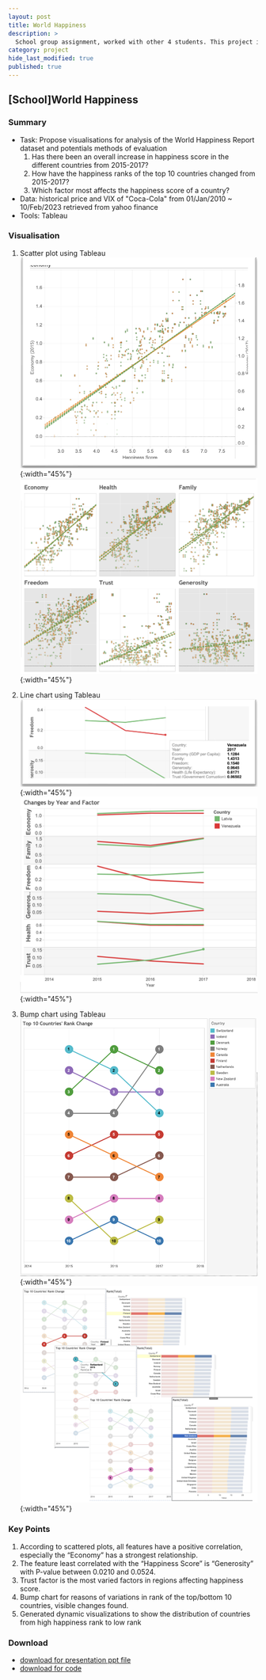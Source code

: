 ```yaml
---
layout: post
title: World Happiness
description: >
  School group assignment, worked with other 4 students. This project is based on the World Happiness report which was released in 2017 and ranks 155 countries by their levels of happiness.
category: project
hide_last_modified: true
published: true
---
```

## [School]World Happiness

### Summary
* Task: Propose visualisations for analysis of the World Happiness Report dataset and potentials methods of evaluation
  1. Has there been an overall increase in happiness score in the different countries from 2015-2017?
  2. How have the happiness ranks of the top 10 countries changed from 2015-2017?
  3. Which factor most affects the happiness score of a country?
* Data: historical price and VIX of "Coca-Cola" from 01/Jan/2010 ~ 10/Feb/2023 retrieved from yahoo finance
* Tools: Tableau

### Visualisation
1. Scatter plot using Tableau
![Sca01](/assets/img/post/project/WH-ScatterPlot01.png){:width="45%"}
![Sca02](/assets/img/post/project/WH-ScatterPlot02.png){:width="45%"}


2. Line chart using Tableau
![Lin01](/assets/img/post/project/WH-LineChart01.png){:width="45%"}
![Lin02](/assets/img/post/project/WH-LineChart02.png){:width="45%"}


3. Bump chart using Tableau
![Bum01](/assets/img/post/project/WH-BumpChart01.png){:width="45%"}
![Bum02](/assets/img/post/project/WH-BumpChart02.png){:width="45%"}

### Key Points
1. According to scattered plots, all features have a positive correlation, especially the “Economy” has a strongest relationship.
2. The feature least correlated with the “Happiness Score” is “Generosity” with P-value between 0.0210 and 0.0524.
3. Trust factor is the most varied factors in regions affecting happiness score.
4. Bump chart for reasons of variations in rank of the top/bottom 10 countries, visible changes found. 
5. Generated dynamic visualizations to show the distribution of countries from high happiness rank to low rank 

### Download
* <a href="#">download for presentation ppt file</a>
* <a href="#">download for code</a>
